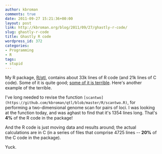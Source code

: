 ```yaml
---
author: kbroman
comments: true
date: 2011-09-27 15:21:36+00:00
layout: post
link: http://kbroman.org/blog/2011/09/27/ghastly-r-code/
slug: ghastly-r-code
title: Ghastly R code
wordpress_id: 372
categories:
- Programming
- R
tags:
- stupid
---
```


My R package, [R/qtl](http://www.rqtl.org), contains about 33k lines of R code (and 21k lines of C code).  Some of it is quite good; [some of it is terrible](http://kbroman.org/blog/2011/08/17/the-stupidest-r-code-ever/).  Here's another example of the terrible.

I've long needed to revise the function `[scantwo](https://github.com/kbroman/qtl/blob/master/R/scantwo.R)`, for performing a two-dimensional genome scan for pairs of loci.  I was looking at the function today, and was aghast to find that it's 1354 lines long.  That's **4%** of the R code in the package!

And the R code is just moving data and results around; the actual calculations are in C (in a series of files that comprise 4725 lines -- **20%** of the C code in the package).

Yuck.

